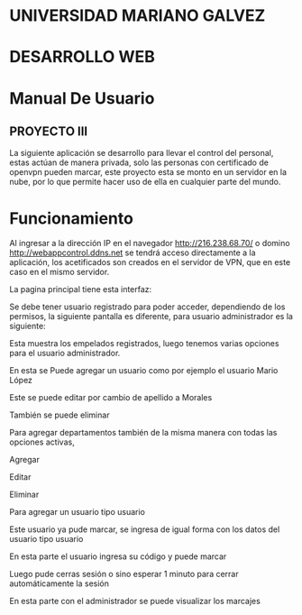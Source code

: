 # UNIVERSIDAD MARIANO GALVEZ

# DESARROLLO WEB

# Manual De Usuario

## PROYECTO III

La siguiente aplicación se desarrollo para llevar el control del personal, estas actúan de manera privada, solo las personas con certificado de openvpn pueden marcar, este proyecto esta se monto en un servidor en la nube, por lo que permite hacer uso de ella en cualquier parte del mundo.

# Funcionamiento

Al ingresar a la dirección IP en el navegador http://216.238.68.70/ o domino http://webappcontrol.ddns.net se tendrá acceso directamente a la aplicación, los acetificados son creados en el servidor de VPN, que en este caso en el mismo servidor.

La pagina principal tiene esta interfaz:

Se debe tener usuario registrado para poder acceder, dependiendo de los permisos, la siguiente pantalla es diferente, para usuario administrador es la siguiente:

Esta muestra los empelados registrados, luego tenemos varias opciones para el usuario administrador.

En esta se Puede agregar un usuario como por ejemplo el usuario Mario López

Este se puede editar por cambio de apellido a Morales

También se puede eliminar

Para agregar departamentos también de la misma manera con todas las opciones activas,

Agregar

Editar

Eliminar

Para agregar un usuario tipo usuario

Este usuario ya pude marcar, se ingresa de igual forma con los datos del usuario tipo usuario

En esta parte el usuario ingresa su código y puede marcar

Luego pude cerras sesión o sino esperar 1 minuto para cerrar automáticamente la sesión

En esta parte con el administrador se puede visualizar los marcajes
